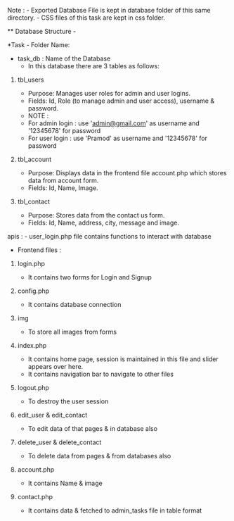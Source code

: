 
Note : 	- Exported Database File is kept in database folder of this same directory.
		- CSS files of this task are kept in css folder.

** Database Structure -


*Task - Folder Name:

* task_db : Name of the Database
	- In this database there are 3 tables as follows: 

1) tbl_users 

	- Purpose: Manages user roles for admin and user logins.
	- Fields: Id, Role (to manage admin and user access), username & password.

	* NOTE : 
	- For admin login :  use 'admin@gmail.com' as username and '12345678' for password
	- For user login :  use 'Pramod' as username and '12345678' for password

2) tbl_account

	- Purpose: Displays data in the frontend file account.php which stores data from account form.
	- Fields: Id, Name, Image.


3) tbl_contact

	- Purpose: Stores data from the contact us form.
	- Fields: Id, Name, address, city, message and image.


apis :
	- user_login.php file contains functions to interact with database

* Frontend files :

1) login.php
	- It contains two forms for Login and Signup

2) config.php
	- It contains database connection

3) img
	- To store all images from forms

4) index.php
	- It contains home page, session is maintained in this file and slider appears over here. 
	- It contains navigation bar to navigate to other files

5) logout.php
	- To destroy the user session

6) edit_user & edit_contact
	- To edit data of that pages & in database also

7) delete_user & delete_contact
	- To delete data from pages & from databases also

8) account.php 
	- It contains Name & image 

9) contact.php
	- It contains data & fetched to admin_tasks file in table format

